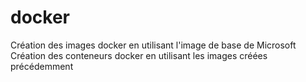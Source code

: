 # docker

Création des images docker en utilisant l'image de base de Microsoft
Création des conteneurs docker en utilisant les images créées précédemment 

